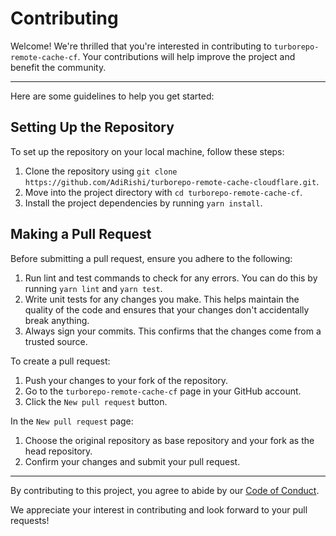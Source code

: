 # Contributing

Welcome! We're thrilled that you're interested in contributing to `turborepo-remote-cache-cf`. Your contributions will help improve the project and benefit the community.

---

Here are some guidelines to help you get started:

## Setting Up the Repository

To set up the repository on your local machine, follow these steps:

1. Clone the repository using `git clone https://github.com/AdiRishi/turborepo-remote-cache-cloudflare.git`.
2. Move into the project directory with `cd turborepo-remote-cache-cf`.
3. Install the project dependencies by running `yarn install`.

## Making a Pull Request

Before submitting a pull request, ensure you adhere to the following:

1. Run lint and test commands to check for any errors. You can do this by running `yarn lint` and `yarn test`.
2. Write unit tests for any changes you make. This helps maintain the quality of the code and ensures that your changes don't accidentally break anything.
3. Always sign your commits. This confirms that the changes come from a trusted source.

To create a pull request:

1. Push your changes to your fork of the repository.
2. Go to the `turborepo-remote-cache-cf` page in your GitHub account.
3. Click the `New pull request` button.

In the `New pull request` page:

1. Choose the original repository as base repository and your fork as the head repository.
2. Confirm your changes and submit your pull request.

---

By contributing to this project, you agree to abide by our [Code of Conduct](./CODE_OF_CONDUCT.md).

We appreciate your interest in contributing and look forward to your pull requests!
